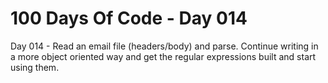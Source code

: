# 100 Days Of Code - Day 014

Day 014 -  Read an email file (headers/body) and parse.
    Continue writing in a more object oriented way and get the regular expressions built and start using them.

